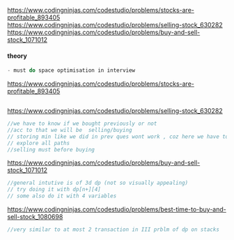 https://www.codingninjas.com/codestudio/problems/stocks-are-profitable_893405
<br>
https://www.codingninjas.com/codestudio/problems/selling-stock_630282
<br>
https://www.codingninjas.com/codestudio/problems/buy-and-sell-stock_1071012
<br>



#### theory
```cpp
- must do space optimisation in interview
```

https://www.codingninjas.com/codestudio/problems/stocks-are-profitable_893405
```cpp
```

https://www.codingninjas.com/codestudio/problems/selling-stock_630282
```cpp
//we have to know if we bought previously or not
//acc to that we will be  selling/buying 
// storing min like we did in prev ques wont work , coz here we have to 
// explore all paths
//selling must before buying
```

https://www.codingninjas.com/codestudio/problems/buy-and-sell-stock_1071012
```cpp
//general intutive is of 3d dp (not so visually appealing)
// try doing it with dp[n+][4]
// some also do it with 4 variables
```
https://www.codingninjas.com/codestudio/problems/best-time-to-buy-and-sell-stock_1080698
```cpp
//very similar to at most 2 transaction in III prblm of dp on stacks
```

